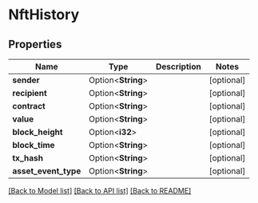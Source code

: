 # NftHistory

## Properties

Name | Type | Description | Notes
------------ | ------------- | ------------- | -------------
**sender** | Option<**String**> |  | [optional]
**recipient** | Option<**String**> |  | [optional]
**contract** | Option<**String**> |  | [optional]
**value** | Option<**String**> |  | [optional]
**block_height** | Option<**i32**> |  | [optional]
**block_time** | Option<**String**> |  | [optional]
**tx_hash** | Option<**String**> |  | [optional]
**asset_event_type** | Option<**String**> |  | [optional]

[[Back to Model list]](../README.md#documentation-for-models) [[Back to API list]](../README.md#documentation-for-api-endpoints) [[Back to README]](../README.md)


